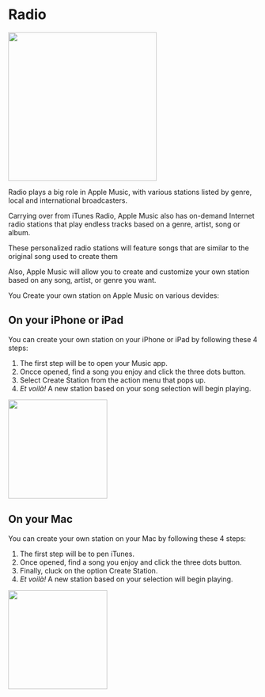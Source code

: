 # Radio

<img src="https://vectorified.com/images/apple-music-icon-png-15.png" width="300">

Radio plays a big role in Apple Music, with various stations listed by genre, local and international broadcasters. 

Carrying over from iTunes Radio, Apple Music also has on-demand Internet radio stations that play endless tracks based on a genre, artist, song or album. 

These personalized radio stations will feature songs that are similar to the original song used to create them

Also, Apple Music will allow you to create and customize your own station based on any song, artist, or genre you want.

You Create your own station on Apple Music on various devides:

## On your iPhone or iPad

You can create your own station on your iPhone or iPad by following these 4 steps: 

1. The first step will be to open your Music app. 
2. Oncce opened, find a song you enjoy and click the three dots button.
3. Select Create Station from the action menu that pops up.
4. *Et voilà!* A new station based on your song selection will begin playing.

<img src="https://images.macrumors.com/t/NGI29M8GCyVQaqCN-z59WKfv7ek=/800x0/filters:quality(90)/article-new/2019/02/create-a-radio-station-in-apple-music-1-800x772.jpg?lossy" width="200">

## On your Mac

You can create your own station on your Mac by following these 4 steps: 

1. The first step will be to pen iTunes.
2. Once opened, find a song you enjoy and click the three dots button.
3. Finally, cluck on the option Create Station.
4. *Et voilà!* A new station based on your selection will begin playing.

<img src="https://images.macrumors.com/t/VXdYznFQUPZ20a6c2IrVmktkL5w=/800x0/filters:quality(90)/article-new/2019/02/create-a-radio-station-in-apple-music-2-800x287.jpg?lossy" width="200">

